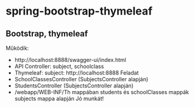 # spring-bootstrap-thymeleaf
## Bootstrap,  thymeleaf
 Működik:
* http://localhost:8888/swagger-ui/index.html
* API Controller: subject, schoolclass
* Thymeleaf: subject: http://localhost:8888
Feladat
* SchoolClassesController (SubjectsController alapján) 
* StudentsController (SubjectsController alapján) 
* /webapp/WEB-INF/Th mappában students és schoolClasses mappák subjects mappa alapján
Jó munkát!
 
